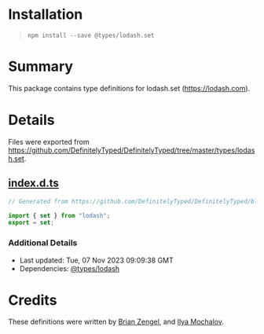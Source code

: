 # Installation
> `npm install --save @types/lodash.set`

# Summary
This package contains type definitions for lodash.set (https://lodash.com).

# Details
Files were exported from https://github.com/DefinitelyTyped/DefinitelyTyped/tree/master/types/lodash.set.
## [index.d.ts](https://github.com/DefinitelyTyped/DefinitelyTyped/tree/master/types/lodash.set/index.d.ts)
````ts
// Generated from https://github.com/DefinitelyTyped/DefinitelyTyped/blob/master/types/lodash/scripts/generate-modules.ts

import { set } from "lodash";
export = set;

````

### Additional Details
 * Last updated: Tue, 07 Nov 2023 09:09:38 GMT
 * Dependencies: [@types/lodash](https://npmjs.com/package/@types/lodash)

# Credits
These definitions were written by [Brian Zengel](https://github.com/bczengel), and [Ilya Mochalov](https://github.com/chrootsu).
